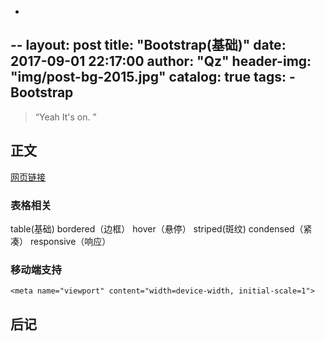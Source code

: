 -
--
layout:     post
title:      "Bootstrap(基础)"
date:       2017-09-01 22:17:00
author:     "Qz"
header-img: "img/post-bg-2015.jpg"
catalog: true
tags:
    - Bootstrap
---

> “Yeah It's on. ”


## 正文
[网页链接]()

### 表格相关
table(基础)
bordered（边框）
hover（悬停）
striped(斑纹)
condensed（紧凑）
responsive（响应）

### 移动端支持
```
<meta name="viewport" content="width=device-width, initial-scale=1">
```

## 后记


 